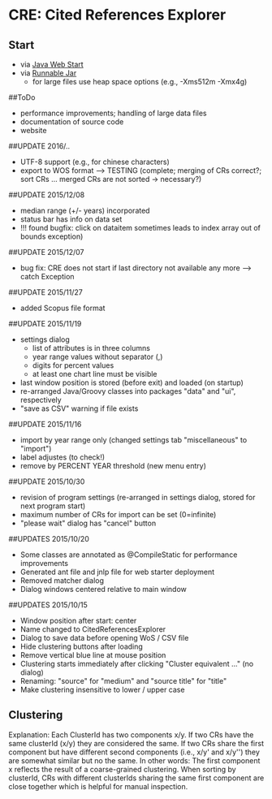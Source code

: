 # CRE: Cited References Explorer

## Start
* via [Java Web Start](http://www1.hft-leipzig.de/thor/citationtest/CitedReferencesExplorer.jnlp)
* via [Runnable Jar](http://www1.hft-leipzig.de/thor/citationtest/CitedReferencesExplorerFull.jar)
  * for large files use heap space options (e.g., -Xms512m -Xmx4g)

##ToDo
* performance improvements; handling of large data files
* documentation of source code
* website

##UPDATE 2016/..
* UTF-8 support (e.g., for chinese characters)
* export to WOS format --> TESTING (complete; merging of CRs correct?; sort CRs ... merged CRs are not sorted -> necessary?)


##UPDATE 2015/12/08
* median range (+/- years) incorporated
* status bar has info on data set
* !!! found bugfix: click on dataitem sometimes leads to index array out of bounds exception)


##UPDATE 2015/12/07
* bug fix: CRE does not start if last directory not available any more --> catch Exception

##UPDATE 2015/11/27
* added Scopus file format

##UPDATE 2015/11/19
* settings dialog 
  * list of attributes is in three columns
  * year range values without separator (,)
  * digits for percent values
  * at least one chart line must be visible
* last window position is stored (before exit) and loaded (on startup)
* re-arranged Java/Groovy classes into packages "data" and "ui", respectively
* "save as CSV" warning if file exists

##UPDATE 2015/11/16
* import by year range only (changed settings tab "miscellaneous" to "import") 
* label adjustes (to check!)
* remove by PERCENT YEAR threshold (new menu entry)

##UPDATE 2015/10/30
* revision of program settings (re-arranged in settings dialog, stored for next program start)
* maximum number of CRs for import can be set (0=infinite)
* "please wait" dialog has "cancel" button 

##UPDATES 2015/10/20
* Some classes are annotated as @CompileStatic for performance improvements
* Generated ant file and jnlp file for web starter deployment
* Removed matcher dialog
* Dialog windows centered relative to main window 

##UPDATES 2015/10/15
* Window position after start: center
* Name changed to CitedReferencesExplorer
* Dialog to save data before opening WoS / CSV file
* Hide clustering buttons after loading
* Remove vertical blue line at mouse position
* Clustering starts immediately after clicking "Cluster equivalent ..." (no dialog)
* Renaming: "source" for "medium" and "source title" for "title" 
* Make clustering insensitive to lower / upper case
    
## Clustering  
Explanation: Each ClusterId has two components x/y. 
If two CRs have the same clusterId (x/y) they are considered the same. 
If two CRs share the first component but have different second components (i.e., x/y' and x/y'') they are somewhat similar but no the same. 
In other words: The first component x reflects the result of a coarse-grained clustering.
When sorting by clusterId, CRs with different clusterIds sharing the same first component are close together which is helpful for manual inspection.
 
 
